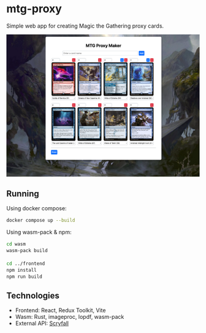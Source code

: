 # mtg-proxy

Simple web app for creating Magic the Gathering proxy cards.

![Screenshot](./docs/screenshot.png)

## Running

Using docker compose:

```sh
docker compose up --build
```

Using wasm-pack & npm:

```sh
cd wasm
wasm-pack build

cd ../frontend
npm install
npm run build
```

## Technologies

- Frontend: React, Redux Toolkit, Vite
- Wasm: Rust, imageproc, lopdf, wasm-pack
- External API: [Scryfall](https://scryfall.com/docs/api)

